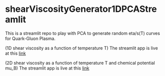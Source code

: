 # shearViscosityGenerator1DPCAStreamlit
This is a streamlit repo to play with PCA to generate random eta/s(T) curves for Quark-Gluon Plasma.

(1D shear viscosity as a function of temperature T) The streamlit app is live at this [link](https://chunshen1987-shearviscosityge-shearviscositypcastreamlit-rk3n3q.streamlit.app/) 

(2D shear viscosity as a function of temperature T and chemical potential mu_B) The streamlit app is live at this [link](https://shearviscositygenerator2dpcaapp-7njs4nh95debpbnsjit9vh.streamlit.app/)
